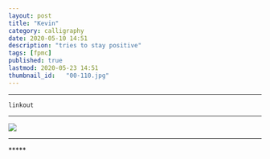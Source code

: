 ```yaml
---
layout: post
title: "Kevin"
category: calligraphy
date: 2020-05-10 14:51
description: "tries to stay positive"
tags: [fpmc]
published: true
lastmod: 2020-05-23 14:51
thumbnail_id:	"00-110.jpg"
---
```


*****

`linkout`

*****

<img src="{{ site.url }}/assets/img/ca29.jpg" />

*****
<div class="fpmc-nav">


</div>
*****
